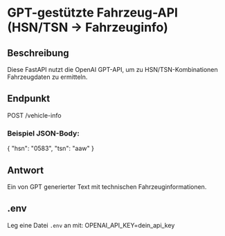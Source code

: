 
# GPT-gestützte Fahrzeug-API (HSN/TSN → Fahrzeuginfo)

## Beschreibung
Diese FastAPI nutzt die OpenAI GPT-API, um zu HSN/TSN-Kombinationen Fahrzeugdaten zu ermitteln.

## Endpunkt
POST /vehicle-info

### Beispiel JSON-Body:
{
  "hsn": "0583",
  "tsn": "aaw"
}

## Antwort
Ein von GPT generierter Text mit technischen Fahrzeuginformationen.

## .env
Leg eine Datei `.env` an mit:
OPENAI_API_KEY=dein_api_key
